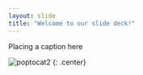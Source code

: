 ```yaml
---
layout: slide
title: "Welcome to our slide deck!"
---
```


Placing a caption here 

![poptocat2](https://octodex.github.com/images/poptocat_v2.png)
{: .center}
